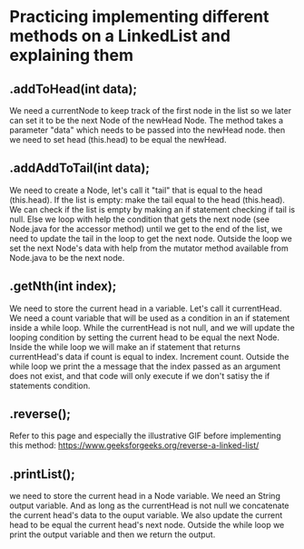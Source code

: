 # Practicing implementing different methods on a LinkedList and explaining them

## .addToHead(int data);

We need a currentNode to keep track of the first node in the list so we later can set it to be the next Node of the newHead Node.
The method takes a parameter "data" which needs to be passed into the newHead node. then we need to set head (this.head) to be equal the newHead.

## .addAddToTail(int data);

We need to create a Node, let's call it "tail" that is equal to the head (this.head). If the list is empty: make the tail equal to the head (this.head). We can check if the list is empty by making an if statement checking if tail is null. Else we loop with help the condition that gets the next node (see Node.java for the accessor method) until we get to the end of the list, we need to update the tail in the loop to get the next node. Outside the loop we set the next Node's data with help from the mutator method available from Node.java to be the next node. 

## .getNth(int index);

We need to store the current head in a variable. Let's call it currentHead. We need a count variable that will be used as a condition in an if statement inside a while loop. While the currentHead is not null, and we will update the looping condition by setting the current head to be equal the next Node. Inside the while loop we will make an if statement that returns currentHead's data if count is equal to index. Increment count. Outside the while loop we print the a message that the index passed as an argument does not exist, and that code will only execute if we don't satisy the if statements condition. 

## .reverse();

Refer to this page and especially the illustrative GIF before implementing this method: https://www.geeksforgeeks.org/reverse-a-linked-list/

## .printList();

we need to store the current head in a Node variable. We need an String output variable. And as long as the currentHead is not null we concatenate the current head's data to the ouput variable. We also update the current head to be equal the current head's next node.  Outside the while loop we print the output variable and then we return the output. 
